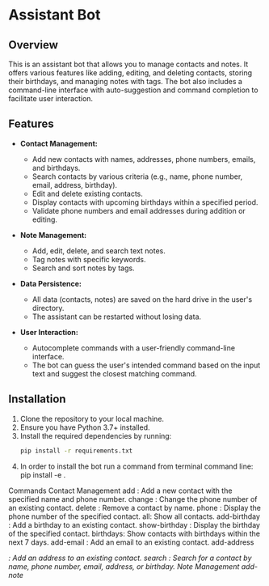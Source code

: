 # Assistant Bot

## Overview

This is an assistant bot that allows you to manage contacts and notes. It offers various features like adding, editing, and deleting contacts, storing their birthdays, and managing notes with tags. The bot also includes a command-line interface with auto-suggestion and command completion to facilitate user interaction.

## Features

- **Contact Management:**
  - Add new contacts with names, addresses, phone numbers, emails, and birthdays.
  - Search contacts by various criteria (e.g., name, phone number, email, address, birthday).
  - Edit and delete existing contacts.
  - Display contacts with upcoming birthdays within a specified period.
  - Validate phone numbers and email addresses during addition or editing.
  
- **Note Management:**
  - Add, edit, delete, and search text notes.
  - Tag notes with specific keywords.
  - Search and sort notes by tags.

- **Data Persistence:**
  - All data (contacts, notes) are saved on the hard drive in the user's directory.
  - The assistant can be restarted without losing data.

- **User Interaction:**
  - Autocomplete commands with a user-friendly command-line interface.
  - The bot can guess the user's intended command based on the input text and suggest the closest matching command.

## Installation

1. Clone the repository to your local machine.
2. Ensure you have Python 3.7+ installed.
3. Install the required dependencies by running:
   ```bash
   pip install -r requirements.txt
4. In order to install the bot run a command from terminal command line: pip install -e .

Commands
Contact Management
add <name> <phone>: Add a new contact with the specified name and phone number.
change <name> <old phone> <new phone>: Change the phone number of an existing contact.
delete <name>: Remove a contact by name.
phone <name>: Display the phone number of the specified contact.
all: Show all contacts.
add-birthday <name> <date>: Add a birthday to an existing contact.
show-birthday <name>: Display the birthday of the specified contact.
birthdays: Show contacts with birthdays within the next 7 days.
add-email <name> <email>: Add an email to an existing contact.
add-address <name> <address>: Add an address to an existing contact.
search <query>: Search for a contact by name, phone number, email, address, or birthday.
Note Management
add-note <title> <text>: Add a new note with the specified title and text.
edit-note <title> <new text>: Edit the text of an existing note.
delete-note <title>: Delete a note by title.
find-note <text>: Search for a note containing the specified text.
show-all-notes: Display all notes.
add-tags <title> <tag>: Add tags to an existing note.
sort-notes-by-tag <tag>: Sort notes by a specific tag.
find-note-by-tag <tag>: Find notes that have the specified tag.
remove-tag <tag>: Remove a tag from all notes.
Utility Commands
hello: Start a conversation with the bot.
help: Display a list of available commands and their descriptions.
exit or close: Save all data and exit the program.
Data Storage
The assistant bot uses a DataManager to manage data persistence. Contacts and notes are stored in separate files on the hard drive. Data is automatically saved when the program exits, ensuring no data loss between sessions.

Error Handling
The bot uses decorators to handle input errors and provides helpful messages when commands are used incorrectly. It also ensures data integrity by validating phone numbers and email addresses during input.